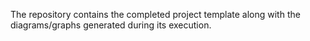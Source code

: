 The repository contains the completed project template along with the diagrams/graphs generated during its execution.
